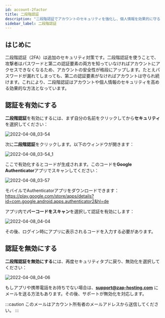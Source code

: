 ```yaml
---
id: account-2factor
title: 二段階認証
description: "二段階認証でアカウントのセキュリティを強化し、個人情報を効果的に守る方法をチェック → 今すぐ詳しく見る"
sidebar_label: 二段階認証
---
```


## 

## はじめに

二段階認証（2FA）は追加のセキュリティ対策です。二段階認証を使うことで、攻撃者はパスワードと第二の認証要素の両方を知っていなければアカウントにアクセスできなくなるため、アカウントの安全性が格段にアップします。たとえパスワードが漏れてしまっても、第二の認証要素がなければアカウントは守られ続けます。これにより、二段階認証はアカウントや個人情報のセキュリティを高める効果的な方法となっています。



## 認証を有効にする

**二段階認証**を有効にするには、まず自分の名前をクリックしてから**セキュリティ**を選択してください：

![2022-04-08_03-54](https://screensaver01.zap-hosting.com/index.php/s/CLQEKZaDoKRjMd2/preview)

次に**二段階認証**をクリックします。以下のウィンドウが開きます：  

![2022-04-08_03-54_1](https://screensaver01.zap-hosting.com/index.php/s/LZtD7ZcGqmfLHdG/preview)

ここで有効化するとコードが生成されます。このコードを**Google Authenticator**アプリでスキャンしてください： 

![2022-04-08_03-57](https://screensaver01.zap-hosting.com/index.php/s/HCQQedP7LBjiW84/preview)

モバイルでAuthenticatorアプリをダウンロードできます：https://play.google.com/store/apps/details?id=com.google.android.apps.authenticator2&hl=de

アプリ内で**バーコードをスキャン**を選択して認証を有効にします： 

![2022-04-08_04-04](https://screensaver01.zap-hosting.com/index.php/s/r2j7xEXLMsnM7NS/preview)

その後、ログイン時にアプリに表示されるコードを入力する必要があります。



## 認証を無効にする

**二段階認証を無効にする**には、再度セキュリティタブに戻り、無効化を選択してください： 

![2022-04-08_04-06](https://screensaver01.zap-hosting.com/index.php/s/wTRKX2qNdzRrnHk/preview.png)

もしアプリや携帯電話をお持ちでない場合は、**support@zap-hosting.com** にメールを送る方法もあります。その後、サポートが無効化を対応します。

:::caution
このメールはアカウント所有者のメールアドレスから送信してください。
:::